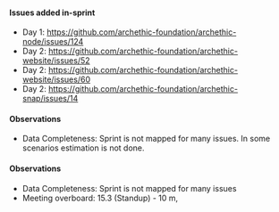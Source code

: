 #### Issues added in-sprint

- Day 1: https://github.com/archethic-foundation/archethic-node/issues/124
- Day 2: https://github.com/archethic-foundation/archethic-website/issues/52
- Day 2: https://github.com/archethic-foundation/archethic-website/issues/60
- Day 2: https://github.com/archethic-foundation/archethic-snap/issues/14


#### Observations
- Data Completeness: Sprint is not mapped for many issues. In some scenarios estimation is not done.


#### Observations
- Data Completeness: Sprint is not mapped for many issues
- Meeting overboard: 15.3 (Standup) - 10 m, 
